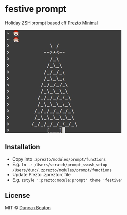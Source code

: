 # festive prompt

Holiday ZSH prompt based off [Prezto Minimal](https://github.com/sorin-ionescu/prezto/blob/master/modules/prompt/functions/prompt_minimal_setup)

![festive example](https://raw.githubusercontent.com/dunckr/festive-prompt/master/assets/example.jpg)

## Installation

+ Copy into ```.zprezto/modules/prompt/functions```
+ E.g. ```ln -s /Users/scratch/prompt_swash_setup /Users/dunc/.zprezto/modules/prompt/functions```
+ Update Prezto .zpreztorc file
+ E.g. ```zstyle ':prezto:module:prompt' theme 'festive'```

## License

MIT © [Duncan Beaton](http://dunckr.com)
